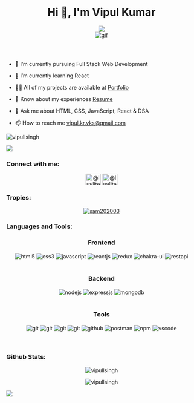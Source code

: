 <h1 align="center">Hi 👋, I'm Vipul Kumar</h1>
<p align="center">
<p align="center" height="300px">
  <a href="https://github.com/DenverCoder1/readme-typing-svg">
   <div align="center">
 <img src="https://readme-typing-svg.herokuapp.com/?lines=Aspiring+Full+Stack+Web+Developer;Curious+to+know+new+things;&color=cyan&center=true" />
</div>
 <div align="center" width="60%">
<img src="https://media.tenor.com/flflC6GFzO8AAAAd/sultan-alrefaei-programmer.gif" alt="gif"/>
</div>
    
<p align="left"> <a href="https://twitter.com/" target="blank"><img src="https://img.shields.io/twitter/follow/?logo=twitter&style=for-the-badge" alt="" /></a> </p></br>
    
    
- 🔭 I’m currently pursuing Full Stack Web Development

- 🌱 I’m currently learning React

- 👨‍💻 All of my projects are available at     <a href="https://vipullsingh.github.io/">Portfolio</a>

- 📄 Know about my experiences [Resume](https://drive.google.com/file/d/10AFWtO1PxgFyIv9pVz4UjWNt22NVKjbo/view?usp=share_link)





- 💬 Ask me about HTML, CSS, JavaScript, React & DSA

- 📫 How to reach me vipul.kr.vks@gmail.com



 <p align="left"> <img src="https://komarev.com/ghpvc/?username=vipullsingh&label=Profile%20views&color=0e75b6&style=flat" alt="vipullsingh" /> </p>
<img src="https://user-images.githubusercontent.com/73097560/115834477-dbab4500-a447-11eb-908a-139a6edaec5c.gif"> 
<h3 align="left">Connect with me:</h3>
<p align="center">
<!-- <a href="https://codepen.io/vipullsingh" target="blank"><img align="center" src="https://raw.githubusercontent.com/rahuldkjain/github-profile-readme-generator/master/src/images/icons/Social/codepen.svg" alt="@csam202003" height="30" width="40" /></a> -->
<a href="https://instagram.com/vipullsingh" target="blank"><img align="center" src="https://raw.githubusercontent.com/rahuldkjain/github-profile-readme-generator/master/src/images/icons/Social/instagram.svg" alt="@luvlite" height="30" width="40" /></a>
<a href="https://www.linkedin.com/in/vipul-kumar-931a021b8/"><img align="center" src="https://upload.wikimedia.org/wikipedia/commons/8/81/LinkedIn_icon.svg" alt="@luvlite" height="30" width="40" /></a>
</p>
    <h3>Tropies:</h3>
<p align="center" > <a href="https://github.com/ryo-ma/github-profile-trophy"><img src="https://github-profile-trophy.vercel.app/?username=sam202003" alt="sam202003" /></a> </p> 
<h3 align="left">Languages and Tools:</h3>
 <div align="center"><h3 align="center">Frontend</h3>
   <img src="https://img.shields.io/badge/html5-%23E34F26.svg?style=for-the-badge&logo=html5&logoColor=white" align="center" alt="html5">
   <img src = "https://img.shields.io/badge/css3-%231572B6.svg?style=for-the-badge&logo=css3&logoColor=white" align="center" alt="css3">
   <img src ="https://img.shields.io/badge/javascript-%23323330.svg?style=for-the-badge&logo=javascript&logoColor=%23F7DF1E" align="center" alt="javascript">
   <img src="https://img.shields.io/badge/React-20232A?style=for-the-badge&logo=react&logoColor=61DAFB"  align="center" alt="reactjs" />
   <img src="https://img.shields.io/badge/Redux-593D88?style=for-the-badge&logo=redux&logoColor=white"  align="center" alt="redux" />
   <img src = "https://img.shields.io/badge/chakra ui-%234ED1C5.svg?style=for-the-badge&logo=chakraui&logoColor=white" align="center" alt="chakra-ui"/>
   <img src="https://img.shields.io/badge/rest api-%23000000.svg?style=for-the-badge&logo=flask&logoColor=white" align="center" alt="restapi"/>  
 </div>
 <br/>
 <div align="center"><h3 align="center">Backend</h3> 
   <img src="https://img.shields.io/badge/Node.js-339933?style=for-the-badge&logo=nodedotjs&logoColor=white" align="center" alt="nodejs" />
   <img src="https://img.shields.io/badge/Express.js-000000?style=for-the-badge&logo=express&logoColor=white" align="center" alt="expressjs"/>
   <img src="https://img.shields.io/badge/MongoDB-4EA94B?style=for-the-badge&logo=mongodb&logoColor=white" align="center" alt="mongodb"/>
 </div>
 <br/>
<div align="center"><h3 align="center">Tools</h3> 
   <img src="https://img.shields.io/badge/heroku-%23430098.svg?style=for-the-badge&logo=heroku&logoColor=white" align="center" alt="git"/>
   <img src="https://img.shields.io/badge/netlify-%23000000.svg?style=for-the-badge&logo=netlify&logoColor=#00C7B7" align="center" alt="git"/>
   <img src="https://img.shields.io/badge/vercel-%23000000.svg?style=for-the-badge&logo=vercel&logoColor=whit" align="center" alt="git"/>
   <img src="https://img.shields.io/badge/Git-f44d27?style=for-the-badge&logo=git&logoColor=white"  align="center" alt="git"/>
   <img src="https://img.shields.io/badge/GitHub-100000?style=for-the-badge&logo=github&logoColor=white"  align="center" alt="github"/>
   <img src ="https://img.shields.io/badge/Postman-FF6C37?style=for-the-badge&logo=postman&logoColor=white" align="center" alt="postman">
   <img src = "https://img.shields.io/badge/NPM-%23000000.svg?style=for-the-badge&logo=npm&logoColor=white" align="center" alt="npm">
   <img src="https://img.shields.io/badge/Visual%20Studio-5C2D91.svg?style=for-the-badge&logo=visual-studio&logoColor=white"  align="center" alt="vscode"/>
   <br/>
   <br/>
 </div> 
</div>
<br/>
<h3>Github Stats:</h3>

<p align="center"><img align="center" src="https://github-readme-stats.vercel.app/api?username=vipullsingh&show_icons=true&locale=en" alt="vipullsingh" /></p> 

<p align="center"><img align="center" src="https://github-readme-streak-stats.herokuapp.com/?user=vipullsingh&" alt="vipullsingh" /></p>





  <img src="https://raw.githubusercontent.com/Trilokia/Trilokia/379277808c61ef204768a61bbc5d25bc7798ccf1/bottom_header.svg">
  </p>
